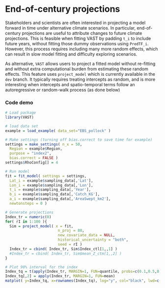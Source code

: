 # End-of-century projections

Stakeholders and scientists are often interested in projecting a model forward in time under alternative climate scenarios.  In particular, end-of-century projections are useful to attribute changes to future climate projections.  This is feasible when fitting VAST by padding `t_i` to include future years, without fitting those dummy observations using `PredTF_i`.  However, this process requires including many more random effects, which can result in slow model fitting and difficulty exploring scenarios.

As alternative, `VAST` allows users to project a fitted model without re-fitting and without extra computational burden from estimating these random effects.  This feature uses `project_model` which is currently available in the `dev` branch.  It typically requires treating intercepts as random, and is more interesting when intercepts and spatio-temporal terms follow an autoregressive or random-walk process (as done below)

### Code demo 

```R
# Load package
library(VAST)

# load data set
example = load_example( data_set="EBS_pollock" )

# Make settings (turning off bias.correct to save time for example)
settings = make_settings( n_x = 50,
  Region = example$Region,
  purpose = "index2",
  bias.correct = FALSE )
settings$RhoConfig[] = 4

# Run model
fit = fit_model( settings = settings,
  Lat_i = example$sampling_data[,'Lat'],
  Lon_i = example$sampling_data[,'Lon'],
  t_i = example$sampling_data[,'Year'],
  b_i = example$sampling_data[,'Catch_KG'],
  a_i = example$sampling_data[,'AreaSwept_km2'],
  newtonsteps = 0 )

# Generate projections
Index_tr = numeric(0)
for( rI in 1:100 ){
  Sim = project_model( x = fit,
                        n_proj = 80,
                        new_covariate_data = NULL,
                        historical_uncertainty = "both",
                        seed = rI )
  Index_tr = cbind( Index_tr, Sim$Index_ctl[1,,1] )
  #Index_tr = cbind( Index_tr, Sim$mean_Z_ctm[1,,2] )
}

# Plot 90% interval for the index
Index_tq = t(apply(Index_tr, MARGIN=1, FUN=quantile, probs=c(0.1,0.5,0.9) ))
Index_tq[,2] = apply(Index_tr, MARGIN=1, FUN=mean)
matplot( y=Index_tq, x=rownames(Index_tq), log="y", col="black", lwd=c(1,2,1), type="l", lty="solid" )
```